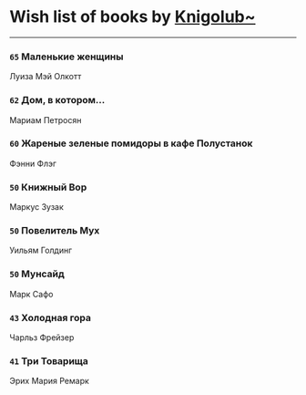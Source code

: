 # Wish list of books by [Knigolub~](https://plus.google.com/u/0/111878597279669641685/)
---

### `65` Маленькие женщины
Луиза Мэй Олкотт

### `62` Дом, в котором...
Мариам Петросян

### `60` Жареные зеленые помидоры в кафе Полустанок
Фэнни Флэг

### `50` Книжный Вор
Маркус Зузак

### `50` Повелитель Мух
Уильям Голдинг

### `50` Мунсайд
Марк Сафо

### `43` Холодная гора
Чарльз Фрейзер

### `41` Три Товарища
Эрих Мария Ремарк

